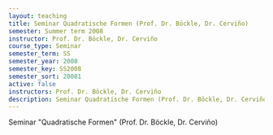 ```yaml
---
layout: teaching
title: Seminar Quadratische Formen (Prof. Dr. Böckle, Dr. Cerviño)
semester: Summer term 2008
instructor: Prof. Dr. Böckle, Dr. Cerviño
course_type: Seminar
semester_term: SS
semester_year: 2008
semester_key: SS2008
semester_sort: 20081
active: false
instructors: Prof. Dr. Böckle, Dr. Cerviño
description: Seminar Quadratische Formen (Prof. Dr. Böckle, Dr. Cerviño)
---
```


Seminar "Quadratische Formen" (Prof. Dr. Böckle, Dr. Cerviño)

